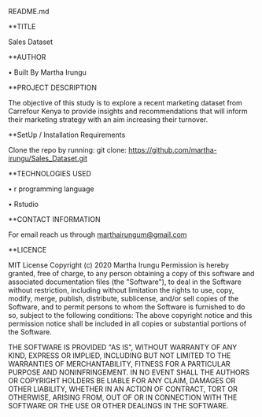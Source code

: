 README.md

**TITLE

Sales Dataset

**AUTHOR

•	Built By Martha Irungu

**PROJECT DESCRIPTION

The objective of this study is to explore a recent marketing dataset from Carrefour Kenya to provide insights and recommendations that will inform their marketing strategy with an aim increasing their turnover. 

**SetUp / Installation Requirements

Clone the repo by running:
git clone: https://github.com/martha-irungu/Sales_Dataset.git 

**TECHNOLOGIES USED

•	r programming language

•	Rstudio

**CONTACT INFORMATION

For email reach us through marthairungum@gmail.com

**LICENCE

MIT License
Copyright (c) 2020 Martha Irungu
Permission is hereby granted, free of charge, to any person obtaining a copy of this software and associated documentation files (the "Software"), to deal in the Software without restriction, including without limitation the rights to use, copy, modify, merge, publish, distribute, sublicense, and/or sell copies of the Software, and to permit persons to whom the Software is furnished to do so, subject to the following conditions:
The above copyright notice and this permission notice shall be included in all copies or substantial portions of the Software.

THE SOFTWARE IS PROVIDED "AS IS", WITHOUT WARRANTY OF ANY KIND, EXPRESS OR IMPLIED, INCLUDING BUT NOT LIMITED TO THE WARRANTIES OF MERCHANTABILITY, FITNESS FOR A PARTICULAR PURPOSE AND NONINFRINGEMENT. IN NO EVENT SHALL THE AUTHORS OR COPYRIGHT HOLDERS BE LIABLE FOR ANY CLAIM, DAMAGES OR OTHER LIABILITY, WHETHER IN AN ACTION OF CONTRACT, TORT OR OTHERWISE, ARISING FROM, OUT OF OR IN CONNECTION WITH THE SOFTWARE OR THE USE OR OTHER DEALINGS IN THE SOFTWARE.
